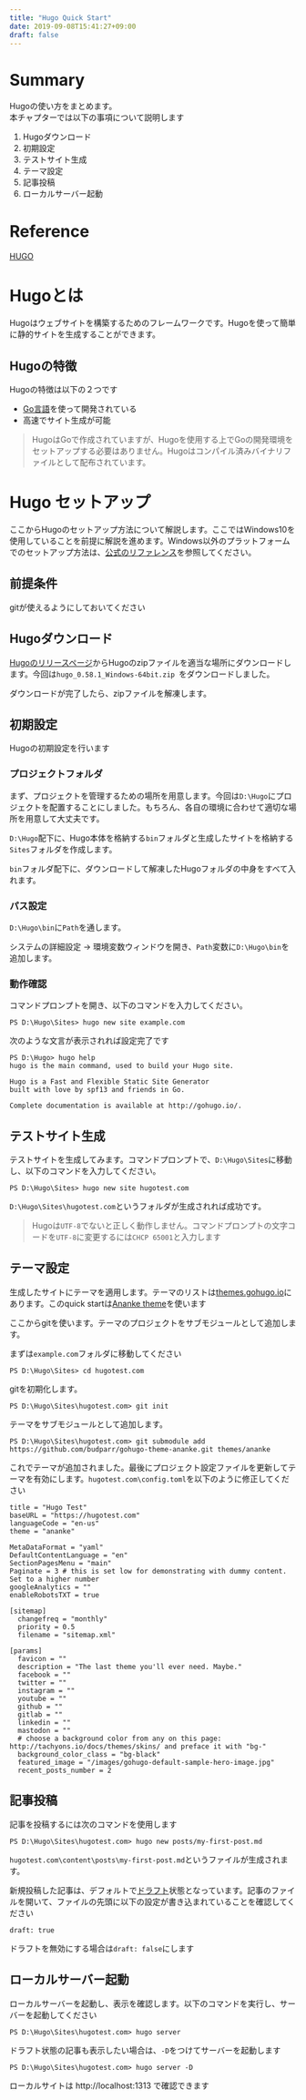 ```yaml
---
title: "Hugo Quick Start"
date: 2019-09-08T15:41:27+09:00
draft: false
---
```


# Summary

Hugoの使い方をまとめます。  
本チャプターでは以下の事項について説明します

1. Hugoダウンロード
2. 初期設定
3. テストサイト生成
4. テーマ設定
6. 記事投稿
7. ローカルサーバー起動

# Reference

[HUGO](https://gohugo.io/)

# Hugoとは

Hugoはウェブサイトを構築するためのフレームワークです。Hugoを使って簡単に静的サイトを生成することができます。

## Hugoの特徴

Hugoの特徴は以下の２つです

- [Go言語](https://golang.org/)を使って開発されている
- 高速でサイト生成が可能

> HugoはGoで作成されていますが、Hugoを使用する上でGoの開発環境をセットアップする必要はありません。Hugoはコンパイル済みバイナリファイルとして配布されています。

# Hugo セットアップ

ここからHugoのセットアップ方法について解説します。ここではWindows10を使用していることを前提に解説を進めます。Windows以外のプラットフォームでのセットアップ方法は、[公式のリファレンス](https://gohugo.io/getting-started/installing)を参照してください。

## 前提条件

gitが使えるようにしておいてください

## Hugoダウンロード

[Hugoのリリースページ](https://github.com/gohugoio/hugo/releases)からHugoのzipファイルを適当な場所にダウンロードします。今回は`hugo_0.58.1_Windows-64bit.zip
`をダウンロードしました。

ダウンロードが完了したら、zipファイルを解凍します。

## 初期設定

Hugoの初期設定を行います

### プロジェクトフォルダ

まず、プロジェクトを管理するための場所を用意します。今回は`D:\Hugo`にプロジェクトを配置することにしました。もちろん、各自の環境に合わせて適切な場所を用意して大丈夫です。

`D:\Hugo`配下に、Hugo本体を格納する`bin`フォルダと生成したサイトを格納する`Sites`フォルダを作成します。

`bin`フォルダ配下に、ダウンロードして解凍したHugoフォルダの中身をすべて入れます。

### パス設定

`D:\Hugo\bin`に`Path`を通します。

システムの詳細設定 → 環境変数ウィンドウを開き、`Path`変数に`D:\Hugo\bin`を追加します。

### 動作確認

コマンドプロンプトを開き、以下のコマンドを入力してください。

```
PS D:\Hugo\Sites> hugo new site example.com
```

次のような文言が表示されれば設定完了です

```
PS D:\Hugo> hugo help
hugo is the main command, used to build your Hugo site.

Hugo is a Fast and Flexible Static Site Generator
built with love by spf13 and friends in Go.

Complete documentation is available at http://gohugo.io/.
```

## テストサイト生成

テストサイトを生成してみます。コマンドプロンプトで、`D:\Hugo\Sites`に移動し、以下のコマンドを入力してください。

```
PS D:\Hugo\Sites> hugo new site hugotest.com
```

`D:\Hugo\Sites\hugotest.com`というフォルダが生成されれば成功です。

> Hugoは`UTF-8`でないと正しく動作しません。コマンドプロンプトの文字コードを`UTF-8`に変更するには`CHCP 65001`と入力します

## テーマ設定

生成したサイトにテーマを適用します。テーマのリストは[themes.gohugo.io](https://themes.gohugo.io/)にあります。このquick startは[Ananke theme](https://themes.gohugo.io/gohugo-theme-ananke/)を使います

ここからgitを使います。テーマのプロジェクトをサブモジュールとして追加します。

まずは`example.com`フォルダに移動してください

```
PS D:\Hugo\Sites> cd hugotest.com
```

gitを初期化します。

```
PS D:\Hugo\Sites\hugotest.com> git init
```

テーマをサブモジュールとして追加します。

```
PS D:\Hugo\Sites\hugotest.com> git submodule add https://github.com/budparr/gohugo-theme-ananke.git themes/ananke
```

これでテーマが追加されました。最後にプロジェクト設定ファイルを更新してテーマを有効にします。`hugotest.com\config.toml`を以下のように修正してください

```
title = "Hugo Test"
baseURL = "https://hugotest.com"
languageCode = "en-us"
theme = "ananke"

MetaDataFormat = "yaml"
DefaultContentLanguage = "en"
SectionPagesMenu = "main"
Paginate = 3 # this is set low for demonstrating with dummy content. Set to a higher number
googleAnalytics = ""
enableRobotsTXT = true

[sitemap]
  changefreq = "monthly"
  priority = 0.5
  filename = "sitemap.xml"

[params]
  favicon = ""
  description = "The last theme you'll ever need. Maybe."
  facebook = ""
  twitter = ""
  instagram = ""
  youtube = ""
  github = ""
  gitlab = ""
  linkedin = ""
  mastodon = ""
  # choose a background color from any on this page: http://tachyons.io/docs/themes/skins/ and preface it with "bg-"
  background_color_class = "bg-black"
  featured_image = "/images/gohugo-default-sample-hero-image.jpg"
  recent_posts_number = 2
```


## 記事投稿

記事を投稿するには次のコマンドを使用します

```
PS D:\Hugo\Sites\hugotest.com> hugo new posts/my-first-post.md
```

`hugotest.com\content\posts\my-first-post.md`というファイルが生成されます。

新規投稿した記事は、デフォルトで[ドラフト](https://gohugo.io/getting-started/usage/#draft-future-and-expired-content)状態となっています。記事のファイルを開いて、ファイルの先頭に以下の設定が書き込まれていることを確認してください

```
draft: true
```

ドラフトを無効にする場合は`draft: false`にします

## ローカルサーバー起動

ローカルサーバーを起動し、表示を確認します。以下のコマンドを実行し、サーバーを起動してください

```
PS D:\Hugo\Sites\hugotest.com> hugo server
```

ドラフト状態の記事も表示したい場合は、`-D`をつけてサーバーを起動します

```
PS D:\Hugo\Sites\hugotest.com> hugo server -D
```

ローカルサイトは http://localhost:1313 で確認できます
